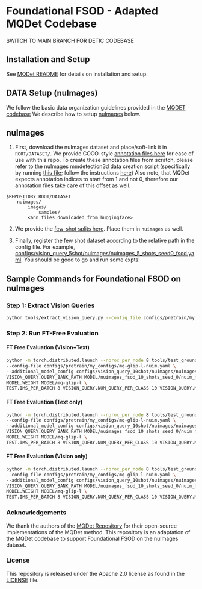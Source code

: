 # Foundational FSOD - Adapted MQDet Codebase

SWITCH TO MAIN BRANCH FOR DETIC CODEBASE

## Installation and Setup
See [MQDet README](MQDET_README.md) for details on installation and setup.

## DATA Setup (nuImages)

We follow the basic data organization guidelines provided in the [MQDET codebase](https://github.com/YifanXu74/MQ-Det/blob/main/DATA.md) We describe how to setup [nuImages](https://nuscenes.org/nuimages) below. 


## nuImages
1. First, download the nuImages dataset and place/soft-link it in `ROOT/DATASET/`. We provide COCO-style [annotation files here](https://huggingface.co/anishmadan23/foundational_fsod/tree/main/nuimages_mqdet_annotation_data/no_wc) for ease of use with this repo.  To create these annotation files from scratch, please refer to the nuImages mmdetection3d data creation script (specifically by running [this file](https://github.com/open-mmlab/mmdetection3d/blob/main/tools/dataset_converters/nuimage_converter.py); follow the instructions [here](https://mmdetection3d.readthedocs.io/en/latest/user_guides/useful_tools.html#dataset-conversion)) Also note, that MQDet expects annotation indices to start from 1 and not 0, therefore our annotation files take care of this offset as well.
```
$REPOSITORY_ROOT/DATASET
    nuimages/
        images/
            samples/
        <ann_files_downloaded_from_huggingface>
```
2. We provide the [few-shot splits here](https://huggingface.co/anishmadan23/foundational_fsod/tree/main/mqdet_data_splits/nuimages). Place them in `nuimages` as well.

3. Finally, register the few shot dataset according to the relative path in the config file. For example, [configs/vision_query_5shot/nuimages/nuimages_5_shots_seed0_fsod.yaml](configs/vision_query_5shot/nuimages/nuimages_5_shots_seed0_fsod.yaml). You should be good to go and run some expts!

## Sample Commands for Foundational FSOD on nuImages


### Step 1: Extract Vision Queries
```bash
python tools/extract_vision_query.py --config_file configs/pretrain/my_configs/mq-glip-l-nuim.yaml --add_config_file configs/vision_query_10shot/nuimages/nuimages_10_shots_seed0_fsod.yaml --dataset nuim --num_vision_queries 10 --save_path MODEL/nuimages_fsod_10_shots_seed_0/ --add_name large
```
### Step 2: Run FT-Free Evaluation

#### FT Free Evaluation (Vision+Text)
```bash
python -m torch.distributed.launch --nproc_per_node 8 tools/test_grounding_net.py \ 
--config-file configs/pretrain/my_configs/mq-glip-l-nuim.yaml \
--additional_model_config configs/vision_query_10shot/nuimages/nuimages_10_shots_seed0_fsod.yaml \
VISION_QUERY.QUERY_BANK_PATH MODEL/nuimages_fsod_10_shots_seed_0/nuim_fsod_query_10_pool7_sel_large.pth \
MODEL.WEIGHT MODEL/mq-glip-l \
TEST.IMS_PER_BATCH 8 VISION_QUERY.NUM_QUERY_PER_CLASS 10 VISION_QUERY.MAX_QUERY_NUMBER 10 DATASETS.FEW_SHOT 10 OUTPUT_DIR results/nuimages_fsod/10_shots_seed_0/model_large_text_and_vision/ 
```

#### FT Free Evaluation (Text only)

```bash
python -m torch.distributed.launch --nproc_per_node 8 tools/test_grounding_net.py \ 
--config-file configs/pretrain/my_configs/mq-glip-l-nuim.yaml \
--additional_model_config configs/vision_query_10shot/nuimages/nuimages_10_shots_seed0_fsod.yaml \
VISION_QUERY.QUERY_BANK_PATH MODEL/nuimages_fsod_10_shots_seed_0/nuim_fsod_query_10_pool7_sel_large.pth \
MODEL.WEIGHT MODEL/mq-glip-l \
TEST.IMS_PER_BATCH 8 VISION_QUERY.NUM_QUERY_PER_CLASS 10 VISION_QUERY.MAX_QUERY_NUMBER 10 DATASETS.FEW_SHOT 10 OUTPUT_DIR results/nuimages_fsod/10_shots_seed_0/model_large_text_only/ VISION_QUERY.ENABLED False
```

#### FT Free Evaluation (Vision only)

```bash
python -m torch.distributed.launch --nproc_per_node 8 tools/test_grounding_net.py \ 
--config-file configs/pretrain/my_configs/mq-glip-l-nuim.yaml \
--additional_model_config configs/vision_query_10shot/nuimages/nuimages_10_shots_seed0_fsod.yaml \
VISION_QUERY.QUERY_BANK_PATH MODEL/nuimages_fsod_10_shots_seed_0/nuim_fsod_query_10_pool7_sel_large.pth \
MODEL.WEIGHT MODEL/mq-glip-l \
TEST.IMS_PER_BATCH 8 VISION_QUERY.NUM_QUERY_PER_CLASS 10 VISION_QUERY.MAX_QUERY_NUMBER 10 DATASETS.FEW_SHOT 10 OUTPUT_DIR results/nuimages_fsod/10_shots_seed_0/model_large_text_only/ VISION_QUERY.MASK_DURING_INFERENCE True VISION_QUERY.TEXT_DROPOUT 1.0
```





### Acknowledgements
We thank the authors of the [MQDet Repository](https://github.com/YifanXu74/MQ-Det) for their open-source implementations of the MQDet method. This repository is an adaptation of the MQDet codebase to support Foundational FSOD on the nuImages dataset.

### License

This repository is released under the Apache 2.0 license as found in the [LICENSE](LICENSE) file.


